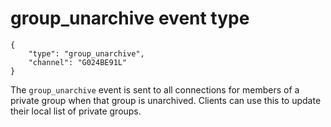 # group_unarchive event type

	{
		"type": "group_unarchive",
		"channel": "G024BE91L"
	}

The `group_unarchive` event is sent to all connections for members of a private
group when that group is unarchived. Clients can use this to update their local
list of private groups.
